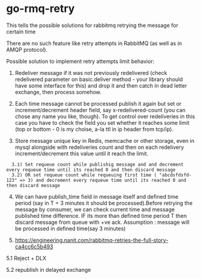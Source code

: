 # go-rmq-retry
This tells the possible solutions for rabbitmq retrying the message for certain time



There are no such feature like retry attempts in RabbitMQ (as well as in AMQP protocol).

Possible solution to implement retry attempts limit behavior:

1. Redeliver message if it was not previously redelivered (check redelivered parameter on basic.deliver method - your library should have some interface for this) and drop it and then catch in dead letter exchange, then process somehow.

2. Each time message cannot be processed publish it again but set or increment/decrement header field, say x-redelivered-count (you can chose any name you like, though). To get control over redeliveries in this case you have to check the field you set whether it reaches some limit (top or bottom - 0 is my choise, a-la ttl in ip header from tcp/ip).

3. Store message unique key in Redis, memcache or other storage, even in mysql alongside with redeliveries count and then on each redelivery increment/decrement this value until it reach the limit.

```
  3.1) Set requeue count while publishig message and and decrement every requeue time until its reached 0 and then discard message
  3.2) OR set requeue count while requeuing first time ( "abcdsfdsfd-123" => 3) and decrement every requeue time until its reached 0 and then discard message
````
4. We can have publish_time field in message itself and defined time period (say in T = 3 minutes it should be processed).Before retrying the message by consumer, we can check current time and message published time difference. IF its more than defined time period T then discard message from queue with +ve ack.
Assumption : message will be processed in defined time(say 3 minutes)

5. https://engineering.nanit.com/rabbitmq-retries-the-full-story-ca4cc6c5b493

  5.1 Reject + DLX

  5.2 republish in delayed exchange
